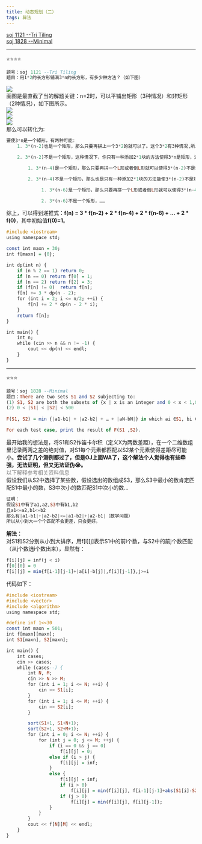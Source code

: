 ```yaml
---
title: 动态规划（二）
tags: 算法
---
```


<a href="#1121">soj 1121 --Tri Tiling</a><br/>
<a href="#1828">soj 1828 --Minimal</a><br/>

---

⭐⭐⭐⭐<a name="1121"></a>
```haskell
题号：soj 1121 --Tri Tiling
题目：用1*2的长方形铺满3*n的长方形，有多少种方法？（如下图）
```
![](https://cdn.jsdelivr.net/gh/sherryjw/StaticResource@v1.0.9/image/1121-0.png)<br/>
画图是最直截了当的解题关键：n=2时，可以平铺出矩形（3种情况）和非矩形（2种情况），如下图所示。<br/>
![](https://cdn.jsdelivr.net/gh/sherryjw/StaticResource@v1.0.9/image/1121-1.jpg)<br/>
![](https://cdn.jsdelivr.net/gh/sherryjw/StaticResource@v1.0.9/image/1121-2.jpg)<br/>
![](https://cdn.jsdelivr.net/gh/sherryjw/StaticResource@v1.0.9/image/1121-3.jpg)<br/>
那么可以转化为:
```haskell
要使3*n是一个矩形，有两种可能:
    1. 3*(n-2)也是一个矩形，那么只要再拼上一个3*2的就可以了。这个3*2有3种情况,所以是3*f(n-2);

    2. 3*(n-2)不是一个矩形，这种情况下，你只有一种添加2*1块的方法使得3*n是矩形，还需要对3*(n-4)的形状做判断：

        1. 3*(n-4)是一个矩形，那么只要再拼一个L形或者倒L形就可以使得3*(n-2)不是矩形了，这里就是2*f(n-4);

        2. 3*(n-4)不是一个矩形，那么也是只有一种添加2*1块的方法能使3*(n-2)不是矩形，接下来就来考虑3*(n-6)：

             1. 3*(n-6)是一个矩形，那么只要再拼一个L形或者倒L形就可以使得3*(n-4)不是矩形了，这里就是2*f(n-6);

             2. 3*(n-6)不是一个矩形，……
```
综上，可以得到递推式：**f(n) = 3 * f(n-2) + 2 * f(n-4) + 2 * f(n-6) + ... + 2 * f(0)**，其中初始值**f(0)=1**。
```haskell
#include <iostream>
using namespace std;

const int maxn = 30;
int f[maxn] = {0};

int dp(int n) {
	if (n % 2 == 1)	return 0;
	if (n == 0)	return f[0] = 1;
	if (n == 2)	return f[2] = 3;
	if (f[n] != 0)	return f[n];
	f[n] += 3 * dp(n - 2);
	for (int i = 2; i <= n/2; ++i) {
		f[n] += 2 * dp(n - 2 * i);
	}
	return f[n];
}

int main() {
	int n;
	while (cin >> n && n != -1) {
		cout << dp(n) << endl;
	}
}
```

---

⭐⭐⭐<a name="1828"></a>
```haskell
题号：soj 1828 --Minimal
题目：There are two sets S1 and S2 subjecting to:
(1) S1, S2 are both the subsets of {x | x is an integer and 0 < x < 1,000,000}
(2) 0 < |S1| < |S2| < 500
 
F(S1, S2) = min {|a1-b1| + |a2-b2| + … + |aN-bN|} in which ai ∈S1, bi ∈S2, ai ≠aj if i≠j, bi ≠bj if i≠j (i, j = 1, 2 … N，N = |S1|)

For each test case, print the result of F(S1 ,S2).
```
最开始我的想法是，将S1和S2作笛卡尔积（定义X为两数差距），在一个二维数组里记录两两之差的绝对值，对S1每个元素都匹配以S2某个元素使得差距尽可能小。**尝试了几个测例都过了，但是OJ上面WA了，这个解法个人觉得也有些牵强，无法证明，但又无法证伪😭。**<br/>
<font color='gray'>以下解释参考相关资料信息</font><br/>
假设我们从S2中选择了某些数，假设选出的数组成S3，那么S3中最小的数肯定匹配S1中最小的数，S3中次小的数匹配S1中次小的数…
```haskell
证明：
假设S1中有了a1,a2,S3中有b1,b2
且a1<=a2,b1<=b2
那么有|a1-b1|+|a2-b2|<=|a1-b2|+|a2-b1|（数学问题）
所以从小到大一个个匹配不会更差，只会更好。
```
**解法：**<br/>
对S1和S2分别从小到大排序，用f[i][j]表示S1中的前i个数，与S2中的前j个数匹配（从j个数选i个数出来），显然有：<br/>
```haskell
f[i][j] = inf(j < i)
f[0][0] = 0
f[i][j] = min{f[i-1][j-1]+|a[i]-b[j]|,f[i][j-1]},j>=i
```
代码如下：
```haskell
#include <iostream>
#include <vector>
#include <algorithm>
using namespace std;

#define inf 1<<30
const int maxn = 501;
int f[maxn][maxn];
int S1[maxn], S2[maxn];

int main() {
	int cases;
	cin >> cases;
	while (cases--) {
		int N, M;
		cin >> N >> M;
		for (int i = 1; i <= N; ++i) {
			cin >> S1[i];
		}
		for (int i = 1; i <= M; ++i) {
			cin >> S2[i];
		}

		sort(S1+1, S1+N+1);
		sort(S2+1, S2+M+1);
		for (int i = 0; i <= N; ++i) {
			for (int j = 0; j <= M; ++j) {
				if (i == 0 && j == 0)
					f[i][j] = 0;
				else if (i > j) {
					f[i][j] = inf;
				}
				else {
					f[i][j] = inf;
					if (i > 0)
						f[i][j] = min(f[i][j], f[i-1][j-1]+abs(S1[i]-S2[j]));
					if (j > 0)
						f[i][j] = min(f[i][j], f[i][j-1]);
				}
			}
		}
		cout << f[N][M] << endl;
	}
}
```